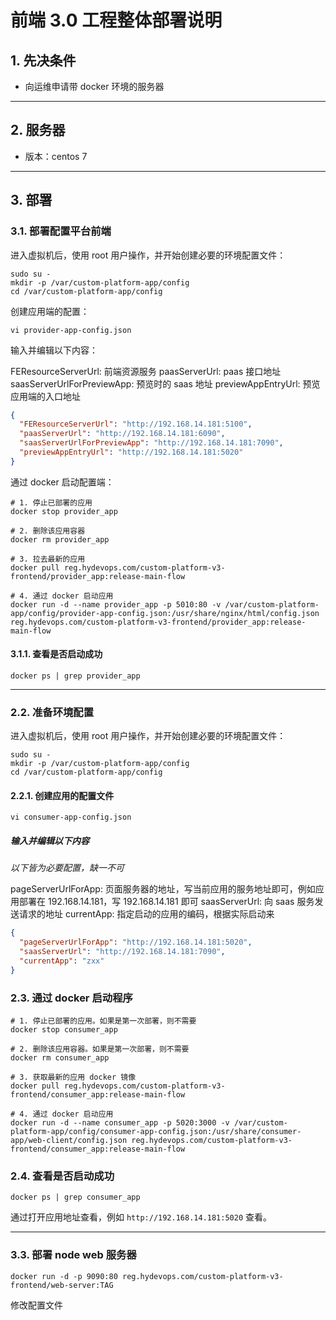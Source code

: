 # 前端 3.0 工程整体部署说明

## 1. 先决条件

- 向运维申请带 docker 环境的服务器

---

## 2. 服务器

- 版本：centos 7

---

## 3. 部署

### 3.1. 部署配置平台前端

进入虚拟机后，使用 root 用户操作，并开始创建必要的环境配置文件：

```shell
sudo su -
mkdir -p /var/custom-platform-app/config
cd /var/custom-platform-app/config
```

创建应用端的配置：

```shell
vi provider-app-config.json
```

输入并编辑以下内容：

FEResourceServerUrl: 前端资源服务
paasServerUrl: paas 接口地址
saasServerUrlForPreviewApp: 预览时的 saas 地址
previewAppEntryUrl: 预览应用端的入口地址

```json
{
  "FEResourceServerUrl": "http://192.168.14.181:5100",
  "paasServerUrl": "http://192.168.14.181:6090",
  "saasServerUrlForPreviewApp": "http://192.168.14.181:7090",
  "previewAppEntryUrl": "http://192.168.14.181:5020"
}
```

通过 docker 启动配置端：

```shell
# 1. 停止已部署的应用
docker stop provider_app

# 2. 删除该应用容器
docker rm provider_app

# 3. 拉去最新的应用
docker pull reg.hydevops.com/custom-platform-v3-frontend/provider_app:release-main-flow

# 4. 通过 docker 启动应用
docker run -d --name provider_app -p 5010:80 -v /var/custom-platform-app/config/provider-app-config.json:/usr/share/nginx/html/config.json reg.hydevops.com/custom-platform-v3-frontend/provider_app:release-main-flow
```

#### 3.1.1. 查看是否启动成功

```shell
docker ps | grep provider_app
```

---

### 2.2. 准备环境配置

进入虚拟机后，使用 root 用户操作，并开始创建必要的环境配置文件：

```shell
sudo su -
mkdir -p /var/custom-platform-app/config
cd /var/custom-platform-app/config
```

#### 2.2.1. 创建应用的配置文件

```shell
vi consumer-app-config.json
```

##### 输入并编辑以下内容

_以下皆为必要配置，缺一不可_

pageServerUrlForApp: 页面服务器的地址，写当前应用的服务地址即可，例如应用部署在 192.168.14.181，写 192.168.14.181 即可
saasServerUrl: 向 saas 服务发送请求的地址
currentApp: 指定启动的应用的编码，根据实际启动来

```json
{
  "pageServerUrlForApp": "http://192.168.14.181:5020",
  "saasServerUrl": "http://192.168.14.181:7090",
  "currentApp": "zxx"
}
```

### 2.3. 通过 docker 启动程序

```shell
# 1. 停止已部署的应用。如果是第一次部署，则不需要
docker stop consumer_app

# 2. 删除该应用容器。如果是第一次部署，则不需要
docker rm consumer_app

# 3. 获取最新的应用 docker 镜像
docker pull reg.hydevops.com/custom-platform-v3-frontend/consumer_app:release-main-flow

# 4. 通过 docker 启动应用
docker run -d --name consumer_app -p 5020:3000 -v /var/custom-platform-app/config/consumer-app-config.json:/usr/share/consumer-app/web-client/config.json reg.hydevops.com/custom-platform-v3-frontend/consumer_app:release-main-flow
```

### 2.4. 查看是否启动成功

```shell
docker ps | grep consumer_app
```

通过打开应用地址查看，例如 `http://192.168.14.181:5020` 查看。

---

### 3.3. 部署 node web 服务器

```shell
docker run -d -p 9090:80 reg.hydevops.com/custom-platform-v3-frontend/web-server:TAG
```

修改配置文件
